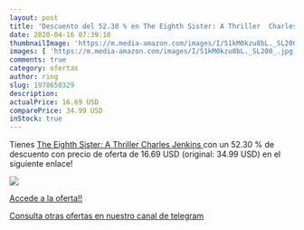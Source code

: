 ```yaml
---
layout: post
title: 'Descuento del 52.30 % en The Eighth Sister: A Thriller  Charles J'
date: 2020-04-16 07:39:10
thumbnailImage: 'https://m.media-amazon.com/images/I/51kM0kzu8bL._SL200_.jpg'
images: [ 'https://m.media-amazon.com/images/I/51kM0kzu8bL._SL200_.jpg' ]
comments: true
category: ofertas
author: ring
slug: 1978650329
description:
actualPrice: 16.69 USD
comparePrice: 34.99 USD
inStock: true
---
```


Tienes [The Eighth Sister: A Thriller  Charles Jenkins ](https://www.amazon.com/dp/1978650329/?tag=redken08-20) con un 52.30 % de descuento con precio de oferta de 16.69 USD (original: 34.99 USD) en el siguiente enlace!

[![](https://m.media-amazon.com/images/I/51kM0kzu8bL._SL200_.jpg)](https://www.amazon.com/dp/1978650329/?tag=redken08-20)

[Accede a la oferta!!](https://www.amazon.com/dp/1978650329/?tag=redken08-20)

[Consulta otras ofertas en nuestro canal de telegram](https://t.me/s/ofertas25)
